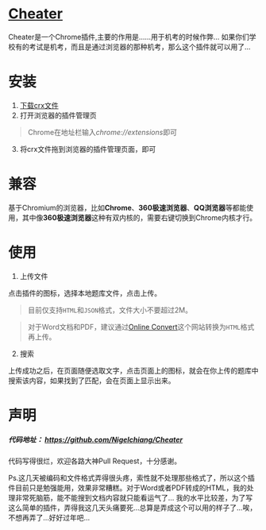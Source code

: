 # [Cheater](https://github.com/Nigelchiang/Cheater)
Cheater是一个Chrome插件,主要的作用是……用于机考的时候作弊…
如果你们学校有的考试是机考，而且是通过浏览器的那种机考，那么这个插件就可以用了…

# 安装
1. [下载crx文件](http://5.nigel.top/Cheater.crx)
2. 打开浏览器的插件管理页
 > Chrome在地址栏输入*chrome://extensions*即可
 
3. 将crx文件拖到浏览器的插件管理页面，即可

# 兼容
基于Chromium的浏览器，比如**Chrome**、**360极速浏览器**、**QQ浏览器**等都能使用，其中像**360极速浏览器**这种有双内核的，需要右键切换到Chrome内核才行。

# 使用
1. 上传文件

点击插件的图标，选择本地题库文件，点击上传。
 
 > 目前仅支持`HTML`和`JSON`格式，文件大小不要超过2M。
 
 > 对于Word文档和PDF，建议通过[Online Convert](http://www.online-convert.com)这个网站转换为`HTML`格式再上传。

2. 搜索

 上传成功之后，在页面随便选取文字，点击页面上的图标，就会在你上传的题库中搜索该内容，如果找到了匹配，会在页面上显示出来。

# 声明
##### 代码地址： **https://github.com/Nigelchiang/Cheater**
代码写得很烂，欢迎各路大神Pull Request，十分感谢。

Ps.这几天被编码和文件格式弄得很头疼，索性就不处理那些格式了，所以这个插件目前只是勉强能用，效果非常糟糕。对于Word或者PDF转成的HTML，我的处理非常死脑筋，能不能搜到文档内容就只能看运气了…
我的水平比较差，为了写这么简单的插件，弄得我这几天头痛要死…总算是弄成这个可以用的样子了…唉，不想再弄了…好好过年吧…
